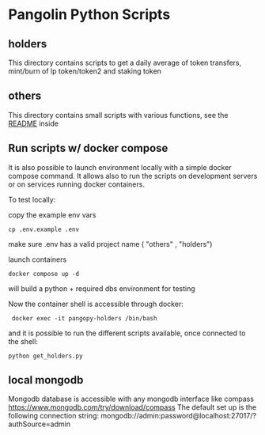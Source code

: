 # Pangolin Python Scripts

## holders
This directory contains scripts to get a daily average of token transfers, mint/burn of lp token/token2 and staking token

## others
This directory contains small scripts with various functions, see the [README](others/README.md) inside


## Run scripts w/ docker compose 
It is also possible to launch environment locally with a simple docker compose command. It allows also to run the scripts on development servers or on services running docker containers. 


To test locally: 

copy the example env vars 
```
cp .env.example .env
```

make sure .env has a valid project name ( "others" , "holders")

launch containers
```
docker compose up -d 
```

will build a python + required dbs environment for testing 

Now the container shell is accessible through docker: 
```
 docker exec -it pangopy-holders /bin/bash
```

and it is possible to run the different scripts available, once connected to the shell: 
```
python get_holders.py
```


## local mongodb

Mongodb database is accessible with any mongodb interface like compass https://www.mongodb.com/try/download/compass
The default set up is the following connection string: mongodb://admin:password@localhost:27017/?authSource=admin
